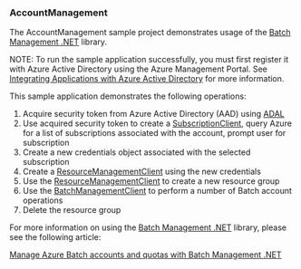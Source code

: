 ### AccountManagement

The AccountManagement sample project demonstrates usage of the [Batch Management .NET][net_mgmt_api] library.

NOTE: To run the sample application successfully, you must first register it with Azure Active Directory using the Azure Management Portal. See [Integrating Applications with Azure Active Directory][aad_integrate] for more information.

This sample application demonstrates the following operations:

1. Acquire security token from Azure Active Directory (AAD) using [ADAL][aad_adal]
2. Use acquired security token to create a [SubscriptionClient][net_subclient], query Azure for a list of subscriptions associated with the account, prompt user for subscription
3. Create a new credentials object associated with the selected subscription
4. Create a [ResourceManagementClient][net_resclient] using the new credentials
5. Use the [ResourceManagementClient][net_resclient] to create a new resource group
6. Use the [BatchManagementClient][net_batchclient] to perform a number of Batch account operations
7. Delete the resource group

For more information on using the [Batch Management .NET][net_mgmt_api] library, please see the following article:

[Manage Azure Batch accounts and quotas with Batch Management .NET][acom_article]

[aad_adal]: https://azure.microsoft.com/documentation/articles/active-directory-authentication-libraries/
[aad_integrate]: https://azure.microsoft.com/documentation/articles/active-directory-integrating-applications/
[acom_article]: https://azure.microsoft.com/documentation/articles/batch-management-dotnet/
[net_batchclient]: https://msdn.microsoft.com/library/azure/microsoft.azure.management.batch.batchmanagementclient.aspx
[net_mgmt_api]: https://msdn.microsoft.com/library/azure/mt463120.aspx
[net_mgmt_nuget]: https://www.nuget.org/packages/Microsoft.Azure.Management.Batch/
[net_resclient]: https://msdn.microsoft.com/library/azure/microsoft.azure.management.resources.resourcemanagementclient.aspx
[net_subclient]: https://msdn.microsoft.com/library/azure/microsoft.azure.subscriptions.subscriptionclient.aspx
